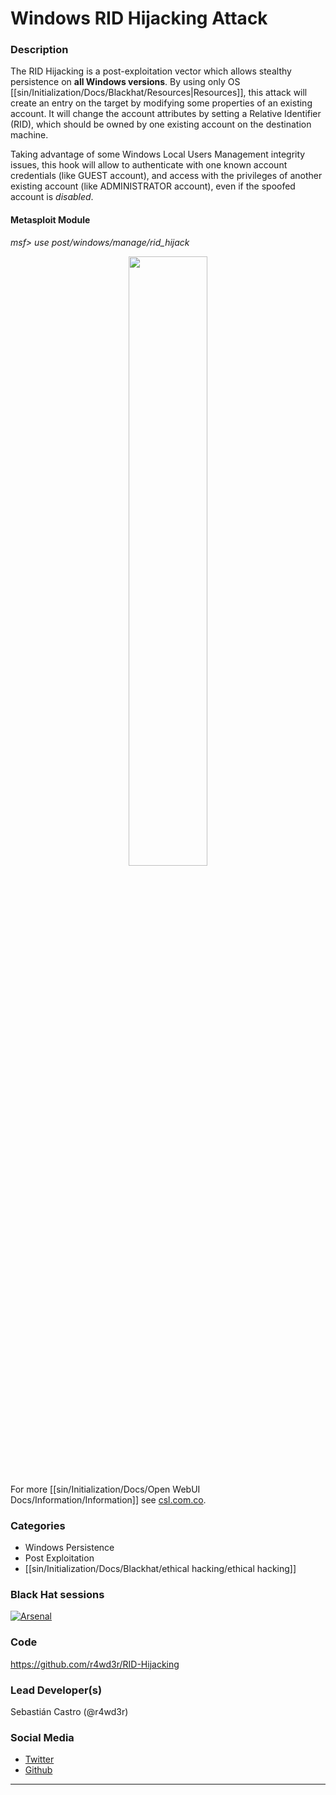 # Windows RID Hijacking Attack

### Description

The RID Hijacking is a post-exploitation vector which allows stealthy persistence on **all Windows versions**. By using only OS [[sin/Initialization/Docs/Blackhat/Resources|Resources]],
this attack will create an entry on the target by modifying some properties of an existing account. It will change the account attributes by setting a Relative Identifier (RID), 
which should be owned by one existing account on the destination machine.

Taking advantage of some Windows Local Users Management integrity issues, this hook will allow to authenticate with one known account credentials (like GUEST account), and access with the privileges 
of another existing account (like ADMINISTRATOR account), even if the spoofed account is _*disabled*_.

#### Metasploit Module

*msf> use post/windows/manage/rid_hijack*

<p align="center">
  <img src="https://github.com/r4wd3r/RID-Hijacking/blob/master/rid_hijack.png" height="50%" weight="50%">
</p>

For more [[sin/Initialization/Docs/Open WebUI Docs/Information/Information]] see [csl.com.co](http://csl.com.co/rid-hijacking/).

### Categories
* Windows Persistence
* Post Exploitation
* [[sin/Initialization/Docs/Blackhat/ethical hacking/ethical hacking]]

### Black Hat sessions
[![Arsenal](https://github.com/toolswatch/badges/blob/master/arsenal/usa/2018.svg)](https://www.toolswatch.org/2018/05/black-hat-arsenal-usa-2018-the-w0w-lineup/)

### Code
https://github.com/r4wd3r/RID-Hijacking

### Lead Developer(s)
 Sebastián Castro (@r4wd3r)

### Social Media
* [Twitter](https://twitter.com/r4wd3r)
* [Github](https://github.com/r4wd3r)
----
